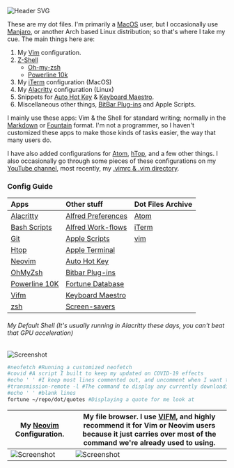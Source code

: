 ![Header SVG](https://makccr.github.io/images/github-header.svg)

These are my dot files. I'm primarily a [MacOS](https://www.apple.com/macos/) user, but I occasionally use [Manjaro](https://manjaro.org/), or another Arch based Linux distribution; so that's where I take my cue. The main things here are: 

1. My [Vim](https://www.vim.org/) configuration. 
2. [Z-Shell](http://zsh.sourceforge.net/)
    * [Oh-my-zsh](https://ohmyz.sh/)
    * [Powerline 10k](https://github.com/romkatv/powerlevel10k) 
3. My [iTerm](https://www.iterm2.com/) configuration (MacOS)
4. My [Alacritty](https://github.com/alacritty/alacritty) configuration (Linux)
5. Snippets for [Auto Hot Key](https://www.autohotkey.com/) & [Keyboard Maestro](https://www.keyboardmaestro.com/main/). 
6. Miscellaneous other things, [BitBar Plug-ins](https://getbitbar.com/) and Apple Scripts. 

I mainly use these apps: Vim & the Shell for standard writing; normally in the [Markdown](https://www.markdownguide.org/) or [Fountain](https://fountain.io/) format. I'm not a programmer, so I haven't customized these apps to make those kinds of tasks easier, the way that many users do. 

I have also added configurations for [Atom](https://atom.io/), [hTop](https://hisham.hm/htop/), and a few other things. I also occasionally go through some pieces of these configurations on my [YouTube channel](https://www.youtube.com/c/makccr), most recently, my [.vimrc & .vim directory](https://www.youtube.com/watch?v=Igfm59WL3NE).

### Config Guide
Apps | Other stuff | Dot Files Archive       
 :-- | :---------- | :----------- 
[Alacritty](https://github.com/makccr/dot/blob/master/.config/alacritty/alacritty.yml) | [Alfred Preferences](https://github.com/makccr/dot/tree/master/misc/alfred-workflows/Alfred.alfredpreferences) | [Atom](https://github.com/makccr/dot/tree/master/misc/archives/.atom) 
[Bash Scripts](https://github.com/makccr/dot/tree/master/.bin) | [Alfred Work-flows](https://github.com/makccr/dot/tree/master/misc/alfred-workflows) | [iTerm](https://github.com/makccr/dot/blob/master/misc/archives/com.googlecode.iterm2.plist)
[Git](https://github.com/makccr/dot/blob/master/.gitconfig) | [Apple Scripts](https://github.com/makccr/dot/tree/master/misc/apple-scripts) | [vim](https://github.com/makccr/dot/blob/master/misc/archives/.vimrc) 
[Htop](https://github.com/makccr/dot/blob/master/.config/htop/htoprc) | [Apple Terminal](https://github.com/makccr/dot/blob/master/misc/macOS/terminals/Gruvbox.terminal) |  
[Neovim](https://github.com/makccr/dot/blob/master/.config/nvim/init.vim) | [Auto Hot Key](https://github.com/makccr/dot/blob/master/misc/snippets/ahk/ahk.ahk) |
[OhMyZsh](https://github.com/makccr/dot/blob/master/.zshrc) | [Bitbar Plug-ins](https://github.com/makccr/dot/tree/master/misc/bitbar) |
[Powerline 10K](https://github.com/makccr/dot/blob/master/.p10k.zsh) | [Fortune Database](https://github.com/makccr/dot/blob/master/quotes) |
[Vifm](https://github.com/makccr/dot/tree/master/.config/vifm) | [Keyboard Maestro](https://github.com/makccr/dot/blob/master/misc/snippets/keyboardMaestro.kmsync) |
[zsh](https://github.com/makccr/dot/blob/master/.zshrc) | [Screen-savers](https://github.com/makccr/dot/tree/master/misc/macOS/screensavers) |


###### My Default Shell (It's usually running in Alacritty these days, you can't beat that GPU acceleration) 
![Screenshot](https://raw.githubusercontent.com/makccr/dotProfiles/master/images/profile.jpg)

```bash
#neofetch #Running a customized neofetch 
#covid #A script I built to keep my updated on COVID-19 effects
#echo ' ' #I keep most lines commented out, and uncomment when I want to see more
#transmission-remote -l #The command to display any currently downloading torrents
#echo ' ' #blank lines
fortune ~/repo/dot/quotes #Displaying a quote for me look at 
```

**My [Neovim](https://github.com/neovim/neovim) Configuration.** | **My file browser. I use [VIFM](https://github.com/vifm/vifm), and highly recommend it for Vim or Neovim users because it just carries over most of the command we're already used to using.**
---------- | -------------------
![Screenshot](https://raw.githubusercontent.com/makccr/dotProfiles/master/images/vim.jpg) | ![Screenshot](https://raw.githubusercontent.com/makccr/dotProfiles/master/images/vifm.jpg)
